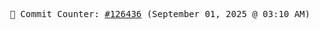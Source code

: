 <p align="center">
    <samp>
        📮 Commit Counter: <a href="https://github.com/Javascript-void0/Javascript-void0/commits/main">#126436</a> (September 01, 2025 @ 03:10 AM)
    </samp>
</p>